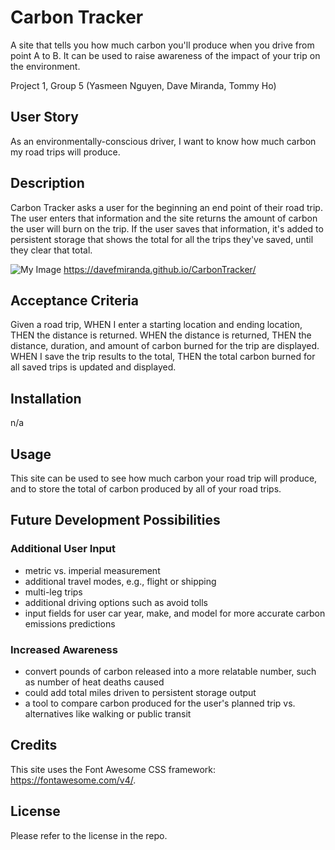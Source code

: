 # Carbon Tracker
A site that tells you how much carbon you'll produce when you drive from point A to B. It can be used to raise awareness of the impact of your trip on the environment.

Project 1, Group 5 (Yasmeen Nguyen, Dave Miranda, Tommy Ho)

## User Story
As an environmentally-conscious driver, I want to know how much carbon my road trips will produce.

## Description
Carbon Tracker asks a user for the beginning an end point of their road trip. The user enters that information and the site returns the amount of carbon the user will burn on the trip. If the user saves that information, it's added to persistent storage that shows the total for all the trips they've saved, until they clear that total.

![My Image](/assets/carbonTrackerIMG.png)
https://davefmiranda.github.io/CarbonTracker/

## Acceptance Criteria
Given a road trip,
WHEN I enter a starting location and ending location,
THEN the distance is returned.
WHEN the distance is returned,
THEN the distance, duration, and amount of carbon burned for the trip are displayed.
WHEN I save the trip results to the total,
THEN the total carbon burned for all saved trips is updated and displayed.

## Installation
n/a

## Usage
This site can be used to see how much carbon your road trip will produce, and to store the total of carbon produced by all of your road trips.

## Future Development Possibilities
### Additional User Input
- metric vs. imperial measurement
- additional travel modes, e.g., flight or shipping
- multi-leg trips
- additional driving options such as avoid tolls
- input fields for user car year, make, and model for more accurate carbon emissions predictions

### Increased Awareness
- convert pounds of carbon released into a more relatable number, such as number of heat deaths caused
- could add total miles driven to persistent storage output
- a tool to compare carbon produced for the user's planned trip vs. alternatives like walking or public transit

## Credits
This site uses the Font Awesome CSS framework: https://fontawesome.com/v4/.

## License
Please refer to the license in the repo.
